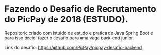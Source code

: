 # Fazendo o Desafio de Recrutamento do PicPay de 2018 (ESTUDO).

Repositorio criado com intuido de estudo e pratica de Java Spring Boot e
para isso decidi fazer o desafio para uma vaga back-end junior.

Link do desafio: https://github.com/PicPay/picpay-desafio-backend